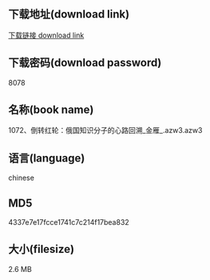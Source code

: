 ## 下载地址(download link)
[下载链接 download link](https://voluble-croquembouche-d321dc.netlify.app/?s=1072%E3%80%81%E5%80%92%E8%BD%AC%E7%BA%A2%E8%BD%AE%EF%BC%9A%E4%BF%84%E5%9B%BD%E7%9F%A5%E8%AF%86%E5%88%86%E5%AD%90%E7%9A%84%E5%BF%83%E8%B7%AF%E5%9B%9E%E6%BA%AF_%E9%87%91%E9%9B%81_.azw3)

## 下载密码(download password)
8078

## 名称(book name)
1072、倒转红轮：俄国知识分子的心路回溯_金雁_.azw3.azw3

## 语言(language)
chinese

## MD5
4337e7e17fcce1741c7c214f17bea832

## 大小(filesize)
2.6 MB
